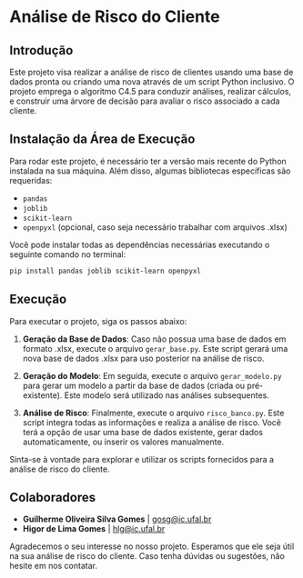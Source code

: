 
# Análise de Risco do Cliente

## Introdução

Este projeto visa realizar a análise de risco de clientes usando uma base de dados pronta ou criando uma nova através de um script Python inclusivo. O projeto emprega o algoritmo C4.5 para conduzir análises, realizar cálculos, e construir uma árvore de decisão para avaliar o risco associado a cada cliente.

## Instalação da Área de Execução

Para rodar este projeto, é necessário ter a versão mais recente do Python instalada na sua máquina. Além disso, algumas bibliotecas específicas são requeridas:

- `pandas`
- `joblib`
- `scikit-learn`
- `openpyxl` (opcional, caso seja necessário trabalhar com arquivos .xlsx)

Você pode instalar todas as dependências necessárias executando o seguinte comando no terminal:

```bash
pip install pandas joblib scikit-learn openpyxl
```

## Execução

Para executar o projeto, siga os passos abaixo:

1. **Geração da Base de Dados**: Caso não possua uma base de dados em formato .xlsx, execute o arquivo `gerar_base.py`. Este script gerará uma nova base de dados .xlsx para uso posterior na análise de risco.

2. **Geração do Modelo**: Em seguida, execute o arquivo `gerar_modelo.py` para gerar um modelo a partir da base de dados (criada ou pré-existente). Este modelo será utilizado nas análises subsequentes.

3. **Análise de Risco**: Finalmente, execute o arquivo `risco_banco.py`. Este script integra todas as informações e realiza a análise de risco. Você terá a opção de usar uma base de dados existente, gerar dados automaticamente, ou inserir os valores manualmente.

Sinta-se à vontade para explorar e utilizar os scripts fornecidos para a análise de risco do cliente.

## Colaboradores

- **Guilherme Oliveira Silva Gomes** | gosg@ic.ufal.br
- **Higor de Lima Gomes** | hlg@ic.ufal.br

Agradecemos o seu interesse no nosso projeto. Esperamos que ele seja útil na sua análise de risco do cliente. Caso tenha dúvidas ou sugestões, não hesite em nos contatar.